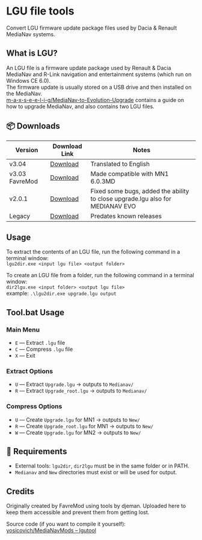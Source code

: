 # LGU file tools
Convert LGU firmware update package files used by Dacia & Renault MediaNav systems.

## What is LGU?
An LGU file is a firmware update package used by Renault & Dacia MediaNav and R-Link navigation and entertainment systems (which run on Windows CE 6.0).  
The firmware update is usually stored on a USB drive and then installed on the MediaNav.  
[m-a-x-s-e-e-l-i-g/MediaNav-to-Evolution-Upgrade](https://github.com/m-a-x-s-e-e-l-i-g/MediaNav-to-Evolution-Upgrade/) contains a guide on how to upgrade MediaNav, and also contains two LGU files.

## 📦 Downloads
| Version       | Download Link | Notes |
|---------------|---------------|-------|
| v3.04 | [Download](https://github.com/m-a-x-s-e-e-l-i-g/LGU-file-tools/blob/main/releases/lgu2dir_dir2lgu_V3.04.zip) | Translated to English |
| v3.03 FavreMod | [Download](https://github.com/m-a-x-s-e-e-l-i-g/LGU-file-tools/blob/main/releases/lgu2dir_dir2lgu_V3.03_FavreMod.zip) | Made compatible with MN1 6.0.3MD |
| v2.0.1         | [Download](https://github.com/m-a-x-s-e-e-l-i-g/LGU-file-tools/blob/main/releases/lgu2dir_dir2lgu_V2.0.1.zip)         | Fixed some bugs, added the ability to close upgrade.lgu also for MEDIANAV EVO |
| Legacy         | [Download](https://github.com/m-a-x-s-e-e-l-i-g/LGU-file-tools/blob/main/releases/lgu2dir_dir2lgu_legacy.zip)         | Predates known releases |

## Usage
To extract the contents of an LGU file, run the following command in a terminal window:  
`lgu2dir.exe <input lgu file> <output folder>`  

To create an LGU file from a folder, run the following command in a terminal window:  
`dir2lgu.exe <input folder> <output lgu file>`  
example: `.\lgu2dir.exe upgrade.lgu output`  

## Tool.bat Usage
### Main Menu

- `E` — Extract `.lgu` file  
- `C` — Compress `.lgu` file  
- `X` — Exit  

### Extract Options

- `U` — Extract `Upgrade.lgu` → outputs to `Medianav/`  
- `R` — Extract `Upgrade_root.lgu` → outputs to `Medianav/`  

### Compress Options

- `U` — Create `Upgrade.lgu` for MN1 → outputs to `New/`  
- `R` — Create `Upgrade_root.lgu` for MN1 → outputs to `New/`  
- `W` — Create `Upgrade.lgu` for MN2 → outputs to `New/`  

## 📁 Requirements

- External tools: `lgu2dir`, `dir2lgu` must be in the same folder or in PATH.
- `Medianav` and `New` directories must exist or will be used for output.


## Credits
Originally created by FavreMod using tools by djeman.
Uploaded here to keep them accessible and prevent them from getting lost.  

Source code (if you want to compile it yourself):  
[yosicovich/MediaNavMods – lgutool](https://github.com/yosicovich/MediaNavMods/tree/master/pc/lgutool)

